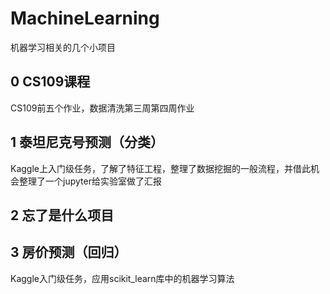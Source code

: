 # MachineLearning
机器学习相关的几个小项目
## 0 CS109课程
CS109前五个作业，数据清洗第三周第四周作业
## 1 泰坦尼克号预测（分类）
Kaggle上入门级任务，了解了特征工程，整理了数据挖掘的一般流程，并借此机会整理了一个jupyter给实验室做了汇报
## 2 忘了是什么项目
## 3 房价预测（回归）
Kaggle入门级任务，应用scikit_learn库中的机器学习算法
